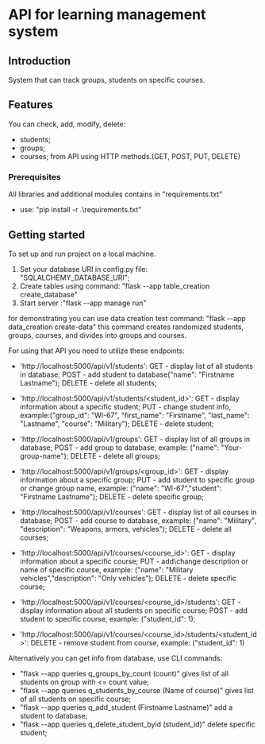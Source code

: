 # API for learning management system


## Introduction

System that can track groups, students on specific courses.

## Features

You can check, add, modify, delete:
- students;
- groups;
- courses;
from API using HTTP methods.(GET, POST, PUT, DELETE)

### Prerequisites

All libraries and additional modules contains in "requirements.txt"
 - use: "pip install -r .\requirements.txt"

## Getting started

To set up and run project on a local machine.
1. Set your database URI in config.py file: "SQLALCHEMY_DATABASE_URI";
2. Create tables using command: "flask --app table_creation create_database"
3. Start server :"flask --app manage run"

for demonstrating you can use data creation test command:
"flask --app data_creation create-data"
this command creates randomized students, groups, courses, and divides into groups and courses.

For using that API you need to utilize these endpoints:
- 'http://localhost:5000/api/v1/students':
    GET - display list of all students in database;
    POST - add student to database("name": "Firstname Lastname");
    DELETE - delete all students;

- 'http://localhost:5000/api/v1/students/<student_id>':
    GET - display information about a specific student;
    PUT - change student info, 
    example:("group_id": "WI-67", "first_name": "Firstname", "last_name": "Lastname", "course": "Military");
    DELETE - delete student;

- 'http://localhost:5000/api/v1/groups':
    GET - display list of all groups in database;
    POST - add group to database, example: ("name": "Your-group-name");
    DELETE - delete all groups;

- 'http://localhost:5000/api/v1/groups/<group_id>':
    GET - display information about a specific group;
    PUT - add student to specific group or change group name, 
    example: ("name": "WI-67","student": "Firstname Lastname");
    DELETE - delete specific group;

- 'http://localhost:5000/api/v1/courses':
    GET - display list of all courses in database;
    POST - add course to database, example: ("name": "Military", "description": "Weapons, armors, vehicles");
    DELETE - delete all courses;

- 'http://localhost:5000/api/v1/courses/<course_id>':
    GET - display information about a specific course;
    PUT - add\change description or name of specific course, 
    example: ("name": "Military vehicles","description": "Only vehicles");
    DELETE - delete specific course;

- 'http://localhost:5000/api/v1/courses/<course_id>/students':
    GET - display information about all students on specific course;
    POST - add student to specific course, example: ("student_id": 1);

- 'http://localhost:5000/api/v1/courses/<course_id>/students/<student_id>':
    DELETE - remove student from course, example: ("student_id": 1) 

Alternatively you can get info from database, use CLI commands:
- "flask --app queries q_groups_by_count (count)" gives list of all students on group with <= count value;
- "flask --app queries q_students_by_course (Name of course)" gives list of all students on specific course;
- "flask --app queries q_add_student (Firstname Lastname)" add a student to database;
- "flask --app queries q_delete_student_byid (student_id)" delete specific student;

